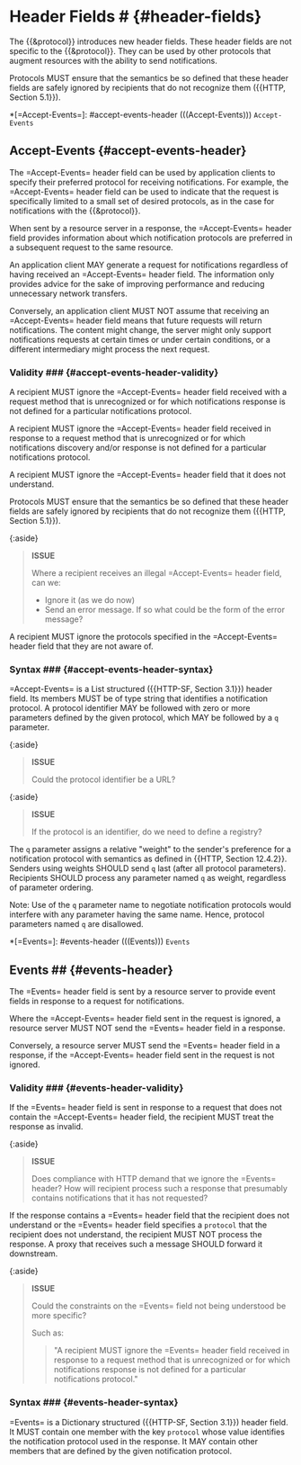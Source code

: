 # Header Fields # {#header-fields}

The {{&protocol}} introduces new header fields. These header fields are not specific to the {{&protocol}}. They can be used by other protocols that augment resources with the ability to send notifications.

Protocols MUST ensure that the semantics be so defined that these header fields are safely ignored by recipients that do not recognize them ({{HTTP, Section 5.1}}).

*[=Accept-Events=]: #accept-events-header (((Accept-Events))) `Accept-Events`

## Accept-Events {#accept-events-header}

The =Accept-Events= header field can be used by application clients to specify their preferred protocol for receiving notifications. For example, the =Accept-Events= header field can be used to indicate that the request is specifically limited to a small set of desired protocols, as in the case for notifications with the {{&protocol}}.

When sent by a resource server in a response, the =Accept-Events= header field provides information about which notification protocols are preferred in a subsequent request to the same resource.

An application client MAY generate a request for notifications regardless of having received an =Accept-Events= header field. The information only provides advice for the sake of improving performance and reducing unnecessary network transfers.

Conversely, an application client MUST NOT assume that receiving an =Accept-Events= header field means that future requests will return notifications. The content might change, the server might only support notifications requests at certain times or under certain conditions, or a different intermediary might process the next request.

### Validity ### {#accept-events-header-validity}

A recipient MUST ignore the =Accept-Events= header field received with a request method that is unrecognized or for which notifications response is not defined for a particular notifications protocol.

A recipient MUST ignore the =Accept-Events= header field received in response to a request method that is unrecognized or for which notifications discovery and/or response is not defined for a particular notifications protocol.

A recipient MUST ignore the =Accept-Events= header field that it does not understand.

Protocols MUST ensure that the semantics be so defined that these header fields are safely ignored by recipients that do not recognize them ({{HTTP, Section 5.1}}).

{:aside}
> **ISSUE**
>
> Where a recipient receives an illegal =Accept-Events= header field, can we:
>
> + Ignore it (as we do now)
> + Send an error message. If so what could be the form of the error message?

A recipient MUST ignore the protocols specified in the =Accept-Events= header field that they are not aware of.

### Syntax ### {#accept-events-header-syntax}

=Accept-Events= is a List structured ({{HTTP-SF, Section 3.1}}) header field. Its members MUST be of type string that identifies a notification protocol. A protocol identifier MAY be followed with zero or more parameters defined by the given protocol, which MAY be followed by a `q` parameter.

{:aside}
> **ISSUE**
>
> Could the protocol identifier be a URL?

{:aside}
> **ISSUE**
>
> If the protocol is an identifier, do we need to define a registry?

The `q` parameter assigns a relative "weight" to the sender's preference for a notification protocol with semantics as defined in {{HTTP, Section 12.4.2}}. Senders using weights SHOULD send `q` last (after all protocol parameters). Recipients SHOULD process any parameter named `q` as weight, regardless of parameter ordering.

Note: Use of the `q` parameter name to negotiate notification protocols would interfere with any parameter having the same name. Hence, protocol parameters named `q` are disallowed.

*[=Events=]: #events-header (((Events))) `Events`

## Events ## {#events-header}

The =Events= header field is sent by a resource server to provide event fields in response to a request for notifications.

Where the =Accept-Events= header field sent in the request is ignored, a resource server MUST NOT send the =Events= header field in a response.

Conversely, a resource server MUST send the =Events= header field in a response, if the =Accept-Events= header field sent in the request is not ignored.

### Validity ### {#events-header-validity}

If the =Events= header field is sent in response to a request that does not contain the =Accept-Events= header field, the recipient MUST treat the response as invalid.

{:aside}
> **ISSUE**
>
> Does compliance with HTTP demand that we ignore the =Events= header? How will recipient process such a response that presumably contains notifications that it has not requested?

If the response contains a =Events= header field that the recipient does not understand or the =Events= header field specifies a `protocol` that the recipient does not understand, the recipient MUST NOT process the response. A proxy that receives such a message SHOULD forward it downstream.

{:aside}
> **ISSUE**
>
> Could the constraints on the =Events= field not being understood be more specific?
>
> Such as:
>
> > "A recipient MUST ignore the =Events= header field received in response to a request method that is unrecognized or for which notifications response is not defined for a particular notifications protocol."

### Syntax ### {#events-header-syntax}

=Events= is a Dictionary structured ({{HTTP-SF, Section 3.1}}) header field. It MUST contain one member with the key `protocol` whose value identifies the notification protocol used in the response. It MAY contain other members that are defined by the given notification protocol.
